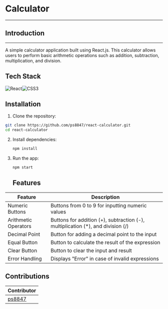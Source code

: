 # Calculator 
---
## Introduction
---
A simple calculator application built using React.js. This calculator allows users to perform basic arithmetic operations such as addition, subtraction, multiplication, and division.

## Tech Stack

![React](https://img.shields.io/badge/-React-blue)![CSS3](https://img.shields.io/badge/-CSS3-blue)

## Installation

1.  Clone the repository:
```bash
git clone https://github.com/ps8847/react-calculator.git
cd react-calculator
```
2.  Install dependencies:
    ```bash
    npm install
    ```
3.  Run the app:

    ```bash
    npm start
    ```

    ## Features

| Feature               | Description                                                                      |
| -------------------   | ---------------------------------------------------------------------------------|
| Numeric Buttons	    | Buttons from 0 to 9 for inputting numeric values                                 |
| Arithmetic Operators	| Buttons for addition (+), subtraction (-), multiplication (*), and division (/)  |
| Decimal Point	        | Button for adding a decimal point to the input                                   |
| Equal Button	        | Button to calculate the result of the expression                                 |
| Clear Button	        | Button to clear the input and result                                             |
| Error Handling	    | Displays "Error" in case of invalid expressions                                  |


## Contributions

| Contributor                                           |
| ----------------------------------------------------- |
| [ps8847](https://github.com/ps8847)             |

